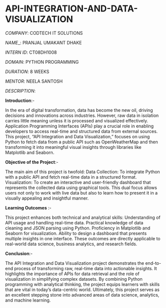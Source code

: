 # API-INTEGRATION-AND-DATA-VISUALIZATION

*COMPANY*: CODTECH IT SOLUTIONS

*NAME*_: PRANJAL UMAKANT DHAKE

*INTERN ID*: CT08DH1008

*DOMAIN*: PYTHON PROGRAMMING

*DURATION*: 8 WEEKS

*MENTOR*: NEELA SANTOSH

*DESCRIPTION*:

**Introduction**:- 

In the era of digital transformation, data has become the new oil, driving decisions and innovations across industries. However, raw data in isolation carries little meaning unless it is processed and visualized effectively. Application Programming Interfaces (APIs) play a crucial role in enabling developers to access real-time and structured data from external sources. This project, “API Integration and Data Visualization,” focuses on using Python to fetch data from a public API such as OpenWeatherMap and then transforming it into meaningful visual insights through libraries like Matplotlib and Seaborn.

**Objective of the Project**:-

The main aim of this project is twofold:
Data Collection: To integrate Python with a public API and fetch real-time data in a structured format.
Visualization: To create an interactive and user-friendly dashboard that represents the collected data using graphical tools.
This dual focus allows users not only to work with live data but also to learn how to present it in a visually appealing and insightful manner.

**Learning Outcomes** :-

This project enhances both technical and analytical skills:
Understanding of API usage and handling real-time data.
Practical knowledge of data cleaning and JSON parsing using Python.
Proficiency in Matplotlib and Seaborn for visualization.
Ability to design a dashboard that presents multiple insights in one interface.
These outcomes are directly applicable to real-world data science, business analytics, and research fields.

**Conclusion**:- 

The API Integration and Data Visualization project demonstrates the end-to-end process of transforming raw, real-time data into actionable insights. It highlights the importance of APIs for data retrieval and the role of visualization in simplifying complex datasets. By combining Python programming with analytical thinking, the project equips learners with skills that are vital in today’s data-centric world. Ultimately, this project serves as an excellent stepping stone into advanced areas of data science, analytics, and machine learning.

